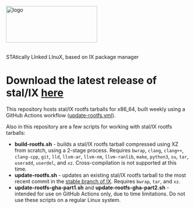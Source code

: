 <picture>
<source media="(prefers-color-scheme: dark)" srcset="https://github.com/stal-ix/stal-ix.github.io/blob/main/images/stalix_dark.png" width="250px" height="100px">
<source media="(prefers-color-scheme: light)" srcset="https://github.com/stal-ix/stal-ix.github.io/blob/main/images/stalix_light.png" width="250px" height="100px">
<img alt="logo" src="https://raw.githubusercontent.com/adouche/stal-ix.github.io/main/images/stalix_light.png" width="250px" height="100px">
</picture>

<br>
<br>

STAtically LInked LInuX, based on IX package manager

# Download the latest release of stal/IX <!--GAMFC-->[here](https://github.com/stal-ix/stalix/releases/tag/20250725)<!--GAMFC-END-->

This repository hosts stal/IX rootfs tarballs for x86_64, built weekly using a GitHub Actions workflow ([update-rootfs.yml](.github/workflows/update-rootfs.yml)).

Also in this repository are a few scripts for working with stal/IX rootfs tarballs:
* **build-rootfs.sh** - builds a stal/IX rootfs tarball compressed using XZ from scratch, using a 2-stage process. Requires `bwrap`, `clang`, `clang++`, `clang-cpp`, `git`, `lld`, `llvm-ar`, `llvm-nm`, `llvm-ranlib`, `make`, `python3`, `su`, `tar`, `useradd`, `userdel`, and `xz`. Cross-compilation is not supported at this time.
* **update-rootfs.sh** - updates an existing stal/IX rootfs tarball to the most recent commit in the [stable branch of IX](https://github.com/stal-ix/ix). Requires `bwrap`, `tar`, and `xz`.
* **update-rootfs-gha-part1.sh** and **update-rootfs-gha-part2.sh** - intended for use on GitHub Actions only, due to time limitations. Do not use these scripts on a regular Linux system.
